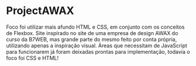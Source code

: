 # ProjectAWAX
Foco foi utilizar mais afundo HTML e CSS, em conjunto com os conceitos de Flexbox. 
Site inspirado no site de uma empresa de design AWAX do curso da B7WEB, mas grande parte do mesmo feito por conta própria, utilizando apenas a inspiração visual.
Áreas que necessitam de JavaScript para funcionarem já foram deixadas prontas para implementação, todavia o foco foi CSS e HTML!
